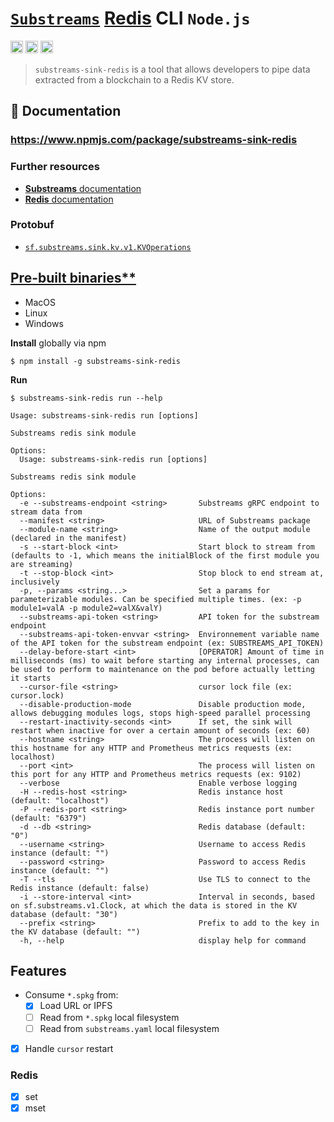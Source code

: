 # [`Substreams`](https://substreams.streamingfast.io/) [Redis](https://redis.com/) CLI `Node.js`

[<img alt="github" src="https://img.shields.io/badge/Github-substreams.redis-8da0cb?style=for-the-badge&logo=github" height="20">](https://github.com/pinax-network/substreams-sink-redis)
[<img alt="npm" src="https://img.shields.io/npm/v/substreams-sink-redis.svg?style=for-the-badge&color=CB0001&logo=npm" height="20">](https://www.npmjs.com/package/substreams-sink-redis)
[<img alt="GitHub Workflow Status" src="https://img.shields.io/github/actions/workflow/status/pinax-network/substreams-sink-redis/ci.yml?branch=main&style=for-the-badge" height="20">](https://github.com/pinax-network/substreams-sink-redis/actions?query=branch%3Amain)

> `substreams-sink-redis` is a tool that allows developers to pipe data extracted from a blockchain to a Redis KV store.

## 📖 Documentation

### https://www.npmjs.com/package/substreams-sink-redis

### Further resources

- [**Substreams** documentation](https://substreams.streamingfast.io)
- [**Redis** documentation](https://redis.io/docs/about/)

### Protobuf

- [`sf.substreams.sink.kv.v1.KVOperations`](https://github.com/streamingfast/substreams-sink-kv/blob/develop/proto/substreams/sink/kv/v1/kv.proto)

## [Pre-built binaries**](https://github.com/pinax-network/substreams-sink-redis/releases)
- MacOS
- Linux
- Windows

**Install** globally via npm
```
$ npm install -g substreams-sink-redis
```

**Run**
```
$ substreams-sink-redis run --help

Usage: substreams-sink-redis run [options]

Substreams redis sink module

Options:
  Usage: substreams-sink-redis run [options]

Substreams redis sink module

Options:
  -e --substreams-endpoint <string>       Substreams gRPC endpoint to stream data from
  --manifest <string>                     URL of Substreams package
  --module-name <string>                  Name of the output module (declared in the manifest)
  -s --start-block <int>                  Start block to stream from (defaults to -1, which means the initialBlock of the first module you are streaming)
  -t --stop-block <int>                   Stop block to end stream at, inclusively
  -p, --params <string...>                Set a params for parameterizable modules. Can be specified multiple times. (ex: -p module1=valA -p module2=valX&valY)
  --substreams-api-token <string>         API token for the substream endpoint
  --substreams-api-token-envvar <string>  Environnement variable name of the API token for the substream endpoint (ex: SUBSTREAMS_API_TOKEN)
  --delay-before-start <int>              [OPERATOR] Amount of time in milliseconds (ms) to wait before starting any internal processes, can be used to perform to maintenance on the pod before actually letting it starts
  --cursor-file <string>                  cursor lock file (ex: cursor.lock)
  --disable-production-mode               Disable production mode, allows debugging modules logs, stops high-speed parallel processing
  --restart-inactivity-seconds <int>      If set, the sink will restart when inactive for over a certain amount of seconds (ex: 60)
  --hostname <string>                     The process will listen on this hostname for any HTTP and Prometheus metrics requests (ex: localhost)
  --port <int>                            The process will listen on this port for any HTTP and Prometheus metrics requests (ex: 9102)
  --verbose                               Enable verbose logging
  -H --redis-host <string>                Redis instance host (default: "localhost")
  -P --redis-port <string>                Redis instance port number (default: "6379")
  -d --db <string>                        Redis database (default: "0")
  --username <string>                     Username to access Redis instance (default: "")
  --password <string>                     Password to access Redis instance (default: "")
  -T --tls                                Use TLS to connect to the Redis instance (default: false)
  -i --store-interval <int>               Interval in seconds, based on sf.substreams.v1.Clock, at which the data is stored in the KV database (default: "30")
  --prefix <string>                       Prefix to add to the key in the KV database (default: "")
  -h, --help                              display help for command
```

## Features

- Consume `*.spkg` from:
  - [x] Load URL or IPFS
  - [ ] Read from `*.spkg` local filesystem
  - [ ] Read from `substreams.yaml` local filesystem
- [x] Handle `cursor` restart

### Redis

- [x] set
- [x] mset
